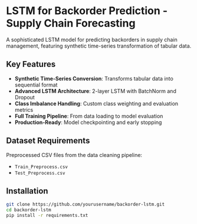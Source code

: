 # LSTM for Backorder Prediction - Supply Chain Forecasting

A sophisticated LSTM model for predicting backorders in supply chain management, featuring synthetic time-series transformation of tabular data.

## Key Features

- **Synthetic Time-Series Conversion**: Transforms tabular data into sequential format
- **Advanced LSTM Architecture**: 2-layer LSTM with BatchNorm and Dropout
- **Class Imbalance Handling**: Custom class weighting and evaluation metrics
- **Full Training Pipeline**: From data loading to model evaluation
- **Production-Ready**: Model checkpointing and early stopping

## Dataset Requirements

Preprocessed CSV files from the data cleaning pipeline:
- `Train_Preprocess.csv`
- `Test_Preprocess.csv`

## Installation

```bash
git clone https://github.com/yourusername/backorder-lstm.git
cd backorder-lstm
pip install -r requirements.txt
